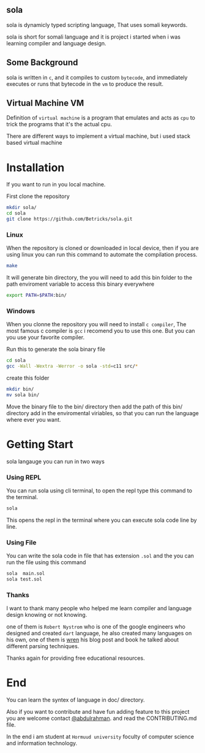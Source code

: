 ## sola

sola is dynamicly typed scripting language,
That uses somali keywords.

sola is short for somali language and it is project
i started when i was learning compiler and language design.


## Some Background

sola is written in `c`, and it compiles to custom `bytecode`,
and immediately executes or runs that bytecode 
in the `vm` to produce the result.



## Virtual Machine VM

Definition of `virtual machine` is a program that emulates 
and acts as `cpu` to trick the programs that it's the actual cpu.

There are different ways to implement a virtual machine,
but i used stack based virtual machine 



# Installation

If you want to run in you local machine.

First clone the repository
```sh
mkdir sola/
cd sola
git clone https://github.com/Betricks/sola.git
```


### Linux

When the repository is cloned or downloaded in local device, then if you are using linux 
you can run this command to automate the compilation process.

```sh
make
```

It will generate bin directory,
the you will need to add this bin folder to the path enviroment variable
to access this binary everywhere
```sh
export PATH=$PATH:bin/
```

### Windows 

When you clonne the repository you will need to install `c compiler`,
The most famous c compiler is `gcc` i recomend you to use this one.
But you can you use your favorite compiler.

Run this to generate the sola binary file

```sh
cd sola
gcc -Wall -Wextra -Werror -o sola -std=c11 src/*
```

create this folder
```sh
mkdir bin/
mv sola bin/
```
Move the binary file to the bin/ directory
then add the path of this bin/ directory add in the enviromental viriables,
so that you can run the language where ever you want.


# Getting Start

sola langauge you can run in two ways 


### Using REPL

You can run sola using cli terminal, 
to open the repl type this command to the terminal.

```sh
sola
```
This opens the repl in the terminal where you can execute sola code line by line.


### Using File

You can write the sola code in file that has extension `.sol`
and the you can run the file using this command

```sh
sola  main.sol
sola test.sol
```

### Thanks 

I want to thank many people who helped me learn compiler and language design knowing or not knowing.

one of them is ``Robert Nystrom`` who is one of the google engineers who 
designed and created `dart` language, he also created many languages on his own, one of them is [wren](https://wren.io/)
his blog post and book he talked about different parsing techniques.

Thanks again for providing free educational resources.


# End

You can learn the syntex of language in doc/ directory.

Also if you want to contribute and have fun adding feature to this
project you are welcome contact [@abdulrahman](abdulrahman.muhammad.omar.201@gmail.com).
and read the CONTRIBUTING.md file.

In the end i am student at `Hormuud university` foculty of computer science and information technology.
